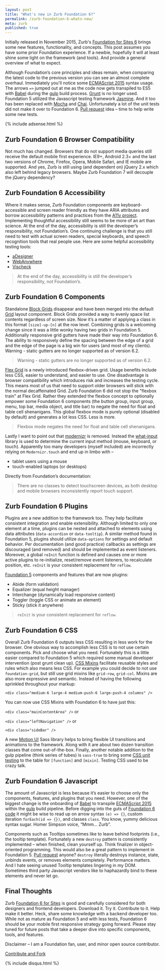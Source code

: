 ```yaml
---
layout: post
title: "What's new in Zurb Foundation 6?"
permalink: /zurb-foundation-6-whats-new/
meta: zurb
published: true
---
```

Initially released in November 2015, Zurb's [Foundation for Sites 6](http://foundation.zurb.com/sites/docs/) brings some new features, functionality, and concepts.  This post assumes you have some prior Foundation experience.  If a newbie, hopefully it will at least shine some light on the framework (and tools).  And provide a general overview of what to expect.

Although Foundation’s core principles and ideas remain, when comparing the latest code to the previous version you can see an almost complete overhaul.  Immediately you'll notice some [ECMAScript 2015](http://www.ecma-international.org/ecma-262/6.0/) syntax usage.  The arrows `=>` jumped out at me as the code now gets transpiled to ES5 with [Babel](https://babeljs.io/) during the [gulp](http://gulpjs.com/) build process.  [Grunt](http://gruntjs.com/) is no longer used.  Foundation 5 utilized the Javascript testing framework [Jasmine](http://jasmine.github.io/).  And it too has been replaced with [Mocha](http://mochajs.org/) and [Chai](http://chaijs.com/).  Unfortunately a lot of the unit tests did not make it over to Foundation 6.  [Pull request](https://github.com/zurb/foundation-sites/tree/V5) idea – time to help write some new tests.

{% include adsense.html %}

## Zurb Foundation 6 Browser Compatibility

Not much has changed.  Browsers that do not support media queries still receive the default mobile first experience.  IE9+, Android 2.3+ and the last two versions of Chrome, Firefox, Opera, Mobile Safari, and IE mobile are supported.  And yes, Zurb is still using (and dependent on) jQuery 2.x which also left behind legacy browsers.  Maybe Zurb Foundation 7 will decouple the jQuery dependency?

## Zurb Foundation 6 Accessibility

Where it makes sense, Zurb Foundation components are keyboard-accessible and screen reader friendly as they have ARIA attributes and borrow accessibility patterns and practices from the [A11y project](http://a11yproject.com/).  Implementing thoughtful accessibility still seems to be more of an art than science.  At the end of the day, accessibility is still the developer’s responsibility, not Foundation’s.  One continuing challenge is that you still need to test with actual screen readers, special keyboards, and speech recognition tools that real people use.  Here are some helpful accessibility testing tools:

* [aDesigner](http://www.eclipse.org/actf/downloads/tools/aDesigner/)
* [WebAnywhere](http://webanywhere.cs.washington.edu/)
* [Vischeck](http://www.vischeck.com/)

> At the end of the day, accessibility is still the developer’s responsibility, not Foundation’s.  

## Zurb Foundation 6 Components

Standalone [Block Grids](http://foundation.zurb.com/sites/docs/v/5.5.3/components/block_grid.html) disappear and have been merged into the default [Grid](http://foundation.zurb.com/sites/docs/grid.html) layout component.  Block Grids provided a way to evenly space list contents regardless of screen size.  Now it’s a matter of applying a class in this format `[size]-up-[n]` at the row level.  Combining grids is a welcoming change since it was a little wonky having two grids in Foundation 5.  Additionally responsive grid gutters have made their way into Foundation 6.  The ability to responsively define the spacing between the edge of a grid and the edge of the page is a big win for users (and most of my clients).  Warning - static gutters are no longer supported as of version 6.2.

> Warning - static gutters are no longer supported as of version 6.2.

[Flex Grid](http://foundation.zurb.com/sites/docs/flex-grid.html) is a newly introduced flexbox-driven grid.  Usage benefits include less CSS, easier to understand, and easier to use.  One disadvantage is browser compatibility which introduces risk and increases the testing cycle.  This means most of us that need to support older browsers will stick with the normal decaffeinated Grid.  Zurb Foundation 6 did not stop the "flexbox train" at Flex Grid.  Rather they extended the flexbox concept to optionally empower some Foundation 6 components (the button group, input group, menu, top bar, media object, and title bar) to negate the need for float and table cell shenanigans.  This global flexbox mode is purely optional (disabled by default) and generates a lot less CSS.  Less is more.

>  Flexbox mode negates the need for float and table cell shenanigans.

Lastly I want to point out that [modernizr](https://modernizr.com/) is removed.  Instead the [what-input](https://github.com/ten1seven/what-input) library is used to determine the current input method (mouse, keyboard, or touch).  Apparently too many developers (myself included) are incorrectly relying on `Modernizr.touch` and end up in limbo with –

* tablet users using a mouse
* touch-enabled laptops (or desktops)

Directly from Foundation’s documentation:

> There are no classes to detect touchscreen devices, as both desktop and mobile browsers inconsistently report touch support.

## Zurb Foundation 6 Plugins

Plugins are a new addition to the framework too.  They help facilitate consistent integration and enable extensibility.  Although limited to only one element at a time, plugins can be nested and attached to elements using data attributes (`data-accordion` or `data-tooltip`).  A similar method found in Foundation 5, plugins should utilize `data-options` for settings and default behavior.  Per documentation (and good practice) callbacks as settings are discouraged (and removed) and should be implemented as event listeners.  Moreover, a global `reInit` function is defined and causes one or more active plugins to re-initialize, reset/remove event listeners,  to recalculate position, etc.  `reInit` is your consistent replacement for `reflow`.

[Foundation 5](http://foundation.zurb.com/sites/docs/v/5.5.3/) components and features that are now plugins:

* Abide (form validation)
* Equalizer (equal height manager)
* Interchange (dynamically load responsive content)
* Toggler (toggle CSS or animate an element)
* Sticky (stick it anywhere)

> `reInit` is your consistent replacement for `reflow`.

## Zurb Foundation 6 CSS

Overall Zurb Foundation 6 outputs less CSS resulting in less work for the browser.  One obvious way to accomplish less CSS is to not use certain components.  Pick and choose what you need.  Fortunately this is a little easier compared to Foundation 5 which required some manual developer intervention (post grunt clean up).  [CSS Mixins](http://foundation.zurb.com/sites/docs/sass-mixins.html) facilitate reusable styles and rules which also means less CSS.  For example you could decide to not use `foundation-grid`, but still use grid mixins like `grid-row`, `grid-col`.  Mixins are also more expressive and semantic.  Instead of having the following sprinkled throughout your markup:

`<div class="medium-6 large-4 medium-push-6 large-push-4 columns" />`

You can now use CSS Mixins with Foundation 6 to have just this:

`<div class="mainContentArea" />` or 

`<div class="leftNavigation" />` or 

`<div class="sideBar" />`

A new [Motion UI](http://foundation.zurb.com/sites/docs/motion-ui.html) Sass library helps to bring flexible UI transitions and animations to the framework.  Along with it are about two dozen transition classes that come out-of-the-box.  Finally, another notable addition to the gulp pipeline (think series of tubes) is `sass-true` to bring some [CSS unit testing](https://www.npmjs.com/package/sass-true) to the table for `[function]` and `[mixin]`. Testing CSS used to be crazy talk.

## Zurb Foundation 6 Javascript

The amount of Javascript is less because it’s easier to choose only the components, features, and plugins that you need.  However, one of the biggest change is the onboarding of [Babel](https://babeljs.io/) to transpile [ECMAScript 2015](http://www.ecma-international.org/ecma-262/6.0/) within the [gulp](http://gulpjs.com/) build pipeline.  Before digging into the guts of [Foundation 6 code](https://github.com/zurb/foundation-sites) it might be wise to read up on arrow syntax `(e) => {}`, custom iteration `forEach(id => {})`, and classes `class`.  You know, yummy delicious syntax sugar.  Homer Simpson voice, “Mmm... Zurb”.

Components such as Tooltips sometimes like to leave behind footprints (i.e., the tooltip template).  Fortunately a new `destroy` pattern is consistently implemented – when finished, clean yourself up.  Think finalizer in object-oriented programming.  This would also be a great pattern to implement in Foundation 5.  [Pull request](https://github.com/zurb/foundation-sites/tree/V5) anyone?  `destroy` literally destroys instance, state, unbinds events, or removes elements completely.  Performance matters.  And I hate seeing unused Tooltip templates lingering in my DOM.  Sometimes third party Javascript vendors like to haphazardly bind to these elements and never let go.

## Final Thoughts

Zurb [Foundation 6 for Sites](http://foundation.zurb.com/sites/docs/) is good and carefully considered for both designers and frontend developers.  Download it.  Try it.  Contribute to it.  Help make it better.  Heck, share some knowledge with a backend developer too.  While not as mature as Foundation 5 and with less tests, Foundation 6 should be your mobile first responsive strategy going forward.  Please stay tuned for future posts that take a deeper dive into specific components, tools, and features.

Disclaimer – I am a Foundation fan, user, and minor open source contributor.

<span class="fi-page-edit size-21"></span> <a href="{{ site.post_source_root }}2016-03-30-zurb-foundation-6-whats-new.markdown" target="_blank">Contribute and Fork</a>

{% include disqus.html %}
